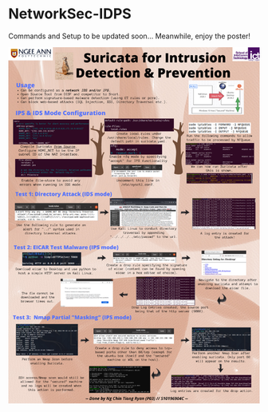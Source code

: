# NetworkSec-IDPS

Commands and Setup to be updated soon... Meanwhile, enjoy the poster!

![poster_png](https://github.com/RyanNgCT/NetworkSec-IDPS/blob/main/poster-files/NS%20eposter.png)
